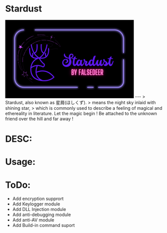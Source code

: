 # Stardust
<img src="https://raw.githubusercontent.com/Falsedeer/Stardust/main/Picture/banner.png" width="410" height="250"/>
---  
> Stardust, also known as 星屑(ほしくず).  
> means the night sky inlaid with shining star,   
> which is commonly used to describe a feeling of magical and ethereality in literature.  
Let the magic begin !  
Be attached to the unknown friend over the hill and far away !

# DESC:

# Usage:

# ToDo:
- Add encryption supprort  
- Add Keylogger module  
- Add DLL Injection module  
- Add anti-debugging module  
- Add anti-AV module  
- Add Build-in command suport  
